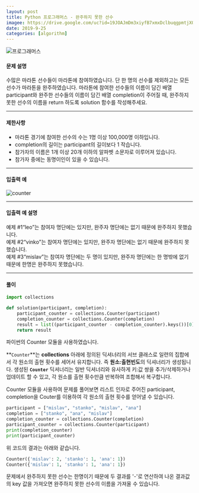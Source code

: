 ```yaml
---
layout: post
title: Python 프로그래머스 - 완주하지 못한 선수
imagee: https://drive.google.com/uc?id=19JOAJmDm3xiyfB7xmxDclbuqgpmtjXOJ
date: 2019-9-25
categories: [algorithm]
---
```

![프로그래머스](https://drive.google.com/uc?id=19JOAJmDm3xiyfB7xmxDclbuqgpmtjXOJ)

#### 문제 설명
수많은 마라톤 선수들이 마라톤에 참여하였습니다. 단 한 명의 선수를 제외하고는 모든 선수가 마라톤을 완주하였습니다.
마라톤에 참여한 선수들의 이름이 담긴 배열 participant와 완주한 선수들의 이름이 담긴 배열 completion이 주어질 때, 완주하지 못한 선수의 이름을 return 하도록 solution 함수를 작성해주세요.

***

#### 제한사항
* 마라톤 경기에 참여한 선수의 수는 1명 이상 100,000명 이하입니다.
* completion의 길이는 participant의 길이보다 1 작습니다.
* 참가자의 이름은 1개 이상 20개 이하의 알파벳 소문자로 이루어져 있습니다.
* 참가자 중에는 동명이인이 있을 수 있습니다.

***

#### 입출력 예
![counter](https://drive.google.com/uc?id=1m4m2zlPZQhGEdVRU0uWCFeYoGzw212kz)

***

#### 입출력 예 설명
예제 #1“leo”는 참여자 명단에는 있지만, 완주자 명단에는 없기 때문에 완주하지 못했습니다.  
예제 #2“vinko”는 참여자 명단에는 있지만, 완주자 명단에는 없기 때문에 완주하지 못했습니다.  
예제 #3“mislav”는 참여자 명단에는 두 명이 있지만, 완주자 명단에는 한 명밖에 없기 때문에 한명은 완주하지 못했습니다.

***

#### 풀이
```python
import collections

def solution(participant, completion):
    participant_counter = collections.Counter(participant)
    completion_counter = collections.Counter(completion)
    result = list((participant_counter - completion_counter).keys())[0]
    return result
```
  
파이썬의 Counter 모듈을 사용하였습니다.

**`Counter`**는 **collections** 아래에 정의된 딕셔너리의 서브 클래스로 일련의 집합에서 각 원소의 출현 횟수를 세어서 유지합니다. 즉 **원소:출현빈도**의 딕셔너리가 생성됩니다. 생성된 **`Counter`** 딕셔너리는 일반 딕셔너리와 유사하게 키:값 쌍을 추가/삭제하거나 업데이트 할 수 있고, 각 원소를 출현 횟수만큼 반복하여 조합해서 복구합니다.  

Counter 모듈을 사용하여 문제를 풀어보면 리스트 인자로 주어진 participant, completion을 Couter를 이용하여 각 원소의 출현 횟수를 얻어낼 수 있습니다.
```python
participant = ["mislav", "stanko", "mislav", "ana"]
completion = ["stanko", "ana", "mislav"]
completion_counter = collections.Counter(completion)
participant_counter = collections.Counter(participant)
print(completion_counter)
print(participant_counter)
```
위 코드의 결과는 아래와 같습니다.

```python
Counter({'mislav': 2, 'stanko': 1, 'ana': 1})
Counter({'mislav': 1, 'stanko': 1, 'ana': 1})
````
문제에서 완주하지 못한 선수는 한명이기 때문에 두 결과를 '-'로 연산하여 나온 결과값의 key 값을 가져오면 완주하지 못한 선수의 이름을 가져올 수 있습니다.



